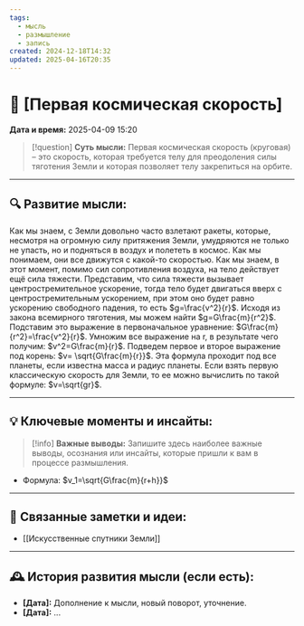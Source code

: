 ```yaml
---
tags:
  - мысль
  - размышление
  - запись
created: 2024-12-18T14:32
updated: 2025-04-16T20:35
---
```


# 💭  [Первая космическая скорость]

**Дата и время:** 2025-04-09 15:20

> [!question] **Суть мысли:**
> Первая космическая скорость (круговая) – это скорость, которая требуется телу для преодоления силы тяготения Земли и которая позволяет телу закрепиться на орбите.

---

## 🔍 Развитие мысли:

Как мы знаем, с Земли довольно часто взлетают ракеты, которые, несмотря на огромную силу притяжения Земли, умудряются не только не упасть, но и подняться в воздух и полететь в космос. Как мы понимаем, они все движутся с какой-то скоростью. Как мы знаем, в этот момент, помимо сил сопротивления воздуха, на тело действует ещё сила тяжести. Представим, что сила тяжести вызывает центростремительное ускорение, тогда тело будет двигаться вверх с центростремительным ускорением, при этом оно будет равно ускорению свободного падения, то есть $g=\frac{v^2}{r}$. Исходя из закона всемирного тяготения, мы можем найти $g=G\frac{m}{r^2}$. Подставим это выражение в первоначальное уравнение: $G\frac{m}{r^2}=\frac{v^2}{r}$. Умножим все выражение на r, в результате чего получим: $v^2=G\frac{m}{r}$. Подведем первое и второе выражение под корень: $v= \sqrt{G\frac{m}{r}}$. Эта формула проходит под все планеты, если известна масса и радиус планеты. Если взять первую классическую скорость для Земли, то ее можно вычислить по такой формуле: $v=\sqrt{gr}$. 

---

## 💡 Ключевые моменты и инсайты:

> [!info] **Важные выводы:**
> Запишите здесь наиболее важные выводы, осознания или инсайты, которые пришли к вам в процессе размышления.

- Формула: $v_1=\sqrt{G\frac{m}{r+h}}$

---

## 🔄 Связанные заметки и идеи:

- [[Искусственные спутники Земли]]

---

## 🕰️ История развития мысли (если есть):

* **[Дата]:**  Дополнение к мысли, новый поворот, уточнение.
* **[Дата]:**  ...